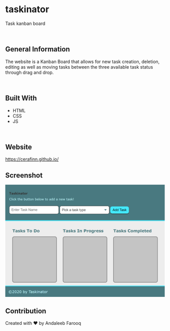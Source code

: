 # taskinator
Task kanban board

<br />

## General Information
The website is a Kanban Board that allows for new task creation, deletion, editing as well as moving tasks between the three available task status through drag and drop.

<br />

## Built With
* HTML
* CSS
* JS

<br />

## Website
https://cerafinn.github.io/

## Screenshot
![taskinator](./assets/images/taskinator.png)

## Contribution
Created with ❤️ by Andaleeb Farooq